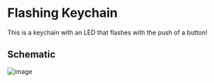# Flashing Keychain

This is a keychain with an LED that flashes with the push of a button!

## Schematic
![image](https://github.com/user-attachments/assets/2d8d8bbd-56cd-488f-a3d3-d31ed6ff9c18)
